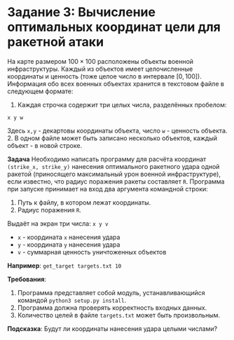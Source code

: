 # Задание 3: Вычисление оптимальных координат цели для ракетной атаки

На карте размером $100\times100$ расположены объекты военной инфраструктуры. Каждый из объектов имеет целочисленные координаты и ценность (тоже целое число в интервале $[0,100]$). Информация обо всех военных объектах хранится в текстовом файле в следующем формате:
1. Каждая строчка содержит три целых числа, разделённых пробелом: 
```
x y w
```
Здесь `x,y` - декартовы координаты объекта, число `w` - ценность объекта.
2. В одном файле может быть записано несколько объектов, каждый объект - в новой строке.

**Задача** Необходимо написать программу для расчёта координат `(strike_x, strike_y)` нанесения оптимального ракетного удара одной ракетой (приносящего максимальный урон военной инфраструктуре), если известно, что радиус поражения ракеты составляет `R`. Программа при запуске принимает на вход два аргумента командной строки:
1. Путь к файлу, в котором лежат координаты.
2. Радиус поражения `R`.

Выдаёт на экран три числа: `x y v`
 * `x` - координата `x` нанесения удара
 * `y` - координата `y` нанесения удара
 * `v` - суммарная ценность уничтоженных объектов

**Например**: `get_target targets.txt 10`

**Требования**:
1. Программа представляет собой модуль, устанавливающийся командой `python3 setup.py install`.
2. Программа должна проверять корректность входных данных.
3. Количество целей в файле `targets.txt` может быть произвольным.

**Подсказка**: Будут ли координаты нанесения удара целыми числами?
